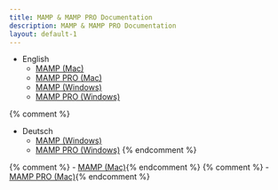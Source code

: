 ```yaml
---
title: MAMP & MAMP PRO Documentation
description: MAMP & MAMP PRO Documentation
layout: default-1
---
```


- English
    - [MAMP (Mac)](/en/MAMP-Mac/)
    - [MAMP PRO (Mac)](/en/MAMP-PRO-Mac/)
    - [MAMP (Windows)](/en/MAMP-Windows/)
    - [MAMP PRO (Windows)](/en/MAMP-PRO-Windows/)


{% comment %}
- Deutsch
    - [MAMP (Windows)](/de/MAMP-Windows/)
    - [MAMP PRO (Windows)](/de/MAMP-PRO-Windows/)
{% endcomment %}

{% comment %}    - [MAMP (Mac)](/de/MAMP-Mac/){% endcomment %}
{% comment %}    - [MAMP PRO (Mac)](/de/MAMP-PRO-Mac/){% endcomment %}
